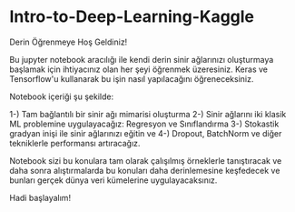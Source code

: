 # Intro-to-Deep-Learning-Kaggle

Derin Öğrenmeye Hoş Geldiniz!

Bu jupyter notebook aracılığı ile kendi derin sinir ağlarınızı oluşturmaya başlamak için ihtiyacınız olan her şeyi öğrenmek üzeresiniz. Keras ve Tensorflow'u kullanarak bu işin nasıl yapılacağını öğreneceksiniz.

Notebook içeriği şu şekilde:

1-) Tam bağlantılı bir sinir ağı mimarisi oluşturma
2-) Sinir ağlarını iki klasik ML problemine uygulayacağız: Regresyon ve Sınıflandırma
3-) Stokastik gradyan inişi ile sinir ağlarınızı eğitin ve
4-) Dropout, BatchNorm ve diğer tekniklerle performansı artıracağız.

Notebook sizi bu konulara tam olarak çalışılmış örneklerle tanıştıracak ve daha sonra alıştırmalarda bu konuları daha derinlemesine keşfedecek ve bunları gerçek dünya veri kümelerine uygulayacaksınız.

Hadi başlayalım!

